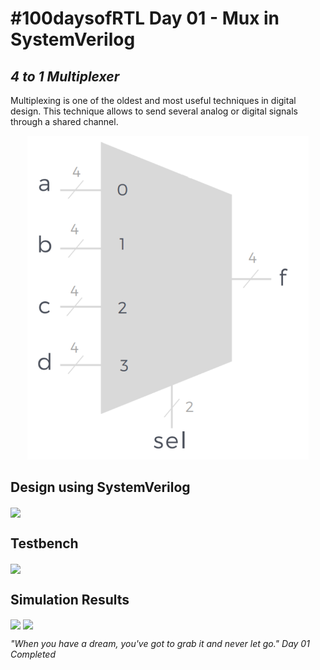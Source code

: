 # #100daysofRTL Day 01 - Mux in SystemVerilog
## _4 to 1 Multiplexer_

Multiplexing is one of the oldest and most useful techniques in digital design. This technique allows to send several analog or digital signals through a shared channel.

<p align="center">
   <img alt="Mux4a1" title="Mux4a1" src="https://raw.githubusercontent.com/Marcotronics/100daysofRTL/main/001_RTL_MUX/images/mux4a1.PNG" width="450">
</p>

## Design using SystemVerilog

<img align="center" src="https://raw.githubusercontent.com/Marcotronics/100daysofRTL/main/001_RTL_MUX/images/mux_code.PNG =280x450" width="220px"/>

## Testbench

<img align="center" src="https://raw.githubusercontent.com/Marcotronics/100daysofRTL/main/001_RTL_MUX/images/mux_tb_code.PNG =280x450" width="320px"/>

## Simulation Results

<img align="center" src="https://raw.githubusercontent.com/Marcotronics/100daysofRTL/main/001_RTL_MUX/images/mux_tb_simulation.PNG =350x450" width="220px"/>

<img align="center" src="https://raw.githubusercontent.com/Marcotronics/100daysofRTL/main/001_RTL_MUX/images/waveform_simulation.PNG =150x550" width="220px"/>

_"When you have a dream, you've got to grab it and never let go."_
*Day 01 Completed*
